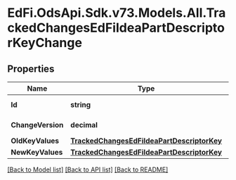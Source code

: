 # EdFi.OdsApi.Sdk.v73.Models.All.TrackedChangesEdFiIdeaPartDescriptorKeyChange

## Properties

Name | Type | Description | Notes
------------ | ------------- | ------------- | -------------
**Id** | **string** | Resource identifier | [optional] 
**ChangeVersion** | **decimal** | Change version | [optional] 
**OldKeyValues** | [**TrackedChangesEdFiIdeaPartDescriptorKey**](TrackedChangesEdFiIdeaPartDescriptorKey.md) |  | [optional] 
**NewKeyValues** | [**TrackedChangesEdFiIdeaPartDescriptorKey**](TrackedChangesEdFiIdeaPartDescriptorKey.md) |  | [optional] 

[[Back to Model list]](../../README.md#documentation-for-models) [[Back to API list]](../../README.md#documentation-for-api-endpoints) [[Back to README]](../../README.md)

